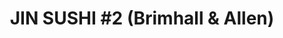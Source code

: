 ---
layout: place
title: "JIN SUSHI #2 (Brimhall & Allen)"
permalink: /california/bakersfield/jin-sushi-2-brimhall-allen.html
stateAbbr: CA
stateName: California
cityName: Bakersfield
seo:
  name: "JIN SUSHI #2 (Brimhall & Allen)"
  type: Restaurant
  links: null
description: "Looking for sushi in Bakersfield, California? Check out JIN SUSHI #2 (Brimhall & Allen) for a delightful Japanese dining experience. Enjoy a variety of sushi..."
place_id: ChIJa_LpZQZF6oARkzzXudAqh_o
photos:
  - name: >-
      places/ChIJa_LpZQZF6oARkzzXudAqh_o/photos/AeeoHcKfS9vTg5PifFiQEfMhbLneraEhv7T1jG6zx70kPRUlt0-wxwzRlDoKp2DU1gRUqfzyGQxaZVcWHSCNT_mU7llMzBWMcUiE4N9WPdJhw26gT3-cyhxe27KEq-El_uLBPmQGhDa0R1iYT_688RVr_3kJXuBj7lXMgrhiGpOQxXFlyfnYl0B3ZWzgmj-yvhN47oje3-eLGcQaKuJ7XbyaWzDcxzyPUOe4t-EHUBLlNpd8MG63AeKeW-Gak7A3ZJJYySnruwzBb8feIIujeofBtjUi3Yh9OX12aPdfU0vaZFaQn1JhMWP4ZEbwnZe_jpwax1i76yzjlbGnNLFC9jTwAUwBvLEi89HAjYtuubFqeqIKHxCIFOsv52qlgh26ulvqCtosJOIG8qgYZpBL6VCSBOvw-G9R8etgqX6YItWWkKC5CTKY
    widthPx: 2479
    heightPx: 1842
    authorAttributions:
      - displayName: Mark Barrett
        uri: https://maps.google.com/maps/contrib/106837158466563776590
        photoUri: >-
          https://lh3.googleusercontent.com/a-/ALV-UjXzOgSBIhrm7xhr2LVwxTc68lQIgHAjbBcg7iBWUZsAbnO-0369=s100-p-k-no-mo
    flagContentUri: >-
      https://www.google.com/local/imagery/report/?cb_client=maps_api_places.places_api&image_key=!1e10!2sCIHM0ogKEICAgIDR1KuduwE&hl=en-US
    googleMapsUri: >-
      https://www.google.com/maps/place//data=!3m4!1e2!3m2!1sCIHM0ogKEICAgIDR1KuduwE!2e10!4m2!3m1!1s0x80ea450665e9f26b:0xfa872ad0b9d73c93
  - name: >-
      places/ChIJa_LpZQZF6oARkzzXudAqh_o/photos/AeeoHcLLuQBsoPfx3c5zGaxFrMYW4keak_WetgA6R32OoevEe_fF2D16M4H8mYaIaTh1UJy4PAneezNU_u7TkhWJz9nvR2iOKEFuIvm-uKuoMAvF-cjAglwJEVQUVqRMcyIUsY-4SnPsjc84ELVXj__DyHQPjhqOpp-s_Cx16ZUnH3CHJ7wFHlDywNZOoWAZYgrqmLJwlrq4-QkJ5VB3pkmmFZItwHDuXNhkVdlEcxeQFdOgFW1-Dd04Z6ZxfaEV5uQvU0k9E0YRPc6oFATxRDGrpcNBvKKqb4Yq14iQj2IGLsIly2Xrcd5SIfMqUJmIZyvb5lFYczlxj0wkxRDcok1o2Q__Y3TolWLlYAZLFCwdwI5X1ZB2Rz2vsLgLE6FywfGOddN9Gpw_O_cFCg-jajrFAm4rZGtE3PO8INuTYSVwO_T5P8hV
    widthPx: 4800
    heightPx: 3600
    authorAttributions:
      - displayName: John Stangland
        uri: https://maps.google.com/maps/contrib/108654711376332224390
        photoUri: >-
          https://lh3.googleusercontent.com/a-/ALV-UjUOzE_DgS8N9o4CsontubtUYhxKN8OKMBI74veAdi3-P-Cx-qcB=s100-p-k-no-mo
    flagContentUri: >-
      https://www.google.com/local/imagery/report/?cb_client=maps_api_places.places_api&image_key=!1e10!2sCIHM0ogKEICAgICLxuvlgwE&hl=en-US
    googleMapsUri: >-
      https://www.google.com/maps/place//data=!3m4!1e2!3m2!1sCIHM0ogKEICAgICLxuvlgwE!2e10!4m2!3m1!1s0x80ea450665e9f26b:0xfa872ad0b9d73c93
  - name: >-
      places/ChIJa_LpZQZF6oARkzzXudAqh_o/photos/AeeoHcLxL8UAP_KHYO56WO9EYLHqlnsQj1sENUVqgKA_HvWqPFKt1koYzD5fn5roMc744iTlidegFLT0DsfSuovKGb06hluB9F-DAPctboEu7Vqr_hItmaWeZUhECTSmQTQYk2q_qRHNXMVdWd3Z0xflNh99CJ78kogsdkFJQtT8RDUQV7FW8B0pHG3wl2-cn6M18_e0QvSXgbMTGHGmB6t_4gttmXw6xjcny94oKbOG4zTiID9f977e6vyex1F-Ux88s50yVQmQVB0LbyVE9NNm0npq449Qi85-aPXsOdvK62lYzawJ5Ue4oKd1iV6_YkB61VNDdQI0wAdqZbnUNY0OaS7zjCmAXJhH6nWwJeN3NVuQLukXXCE-TEZRDSYo5gEaA_2dQOTewKAhmVeVEhQ0aiYLBAssbmhVZerPKSo_Y95QJg
    widthPx: 4000
    heightPx: 3000
    authorAttributions:
      - displayName: sinai kassas
        uri: https://maps.google.com/maps/contrib/107802495518314742355
        photoUri: >-
          https://lh3.googleusercontent.com/a-/ALV-UjWzFRECOK3R9WJHK5Evvf9rVM3ojLGjiIb2gRnAduvpDllfRLY=s100-p-k-no-mo
    flagContentUri: >-
      https://www.google.com/local/imagery/report/?cb_client=maps_api_places.places_api&image_key=!1e10!2sCIHM0ogKEICAgMCQuKrCFQ&hl=en-US
    googleMapsUri: >-
      https://www.google.com/maps/place//data=!3m4!1e2!3m2!1sCIHM0ogKEICAgMCQuKrCFQ!2e10!4m2!3m1!1s0x80ea450665e9f26b:0xfa872ad0b9d73c93
  - name: >-
      places/ChIJa_LpZQZF6oARkzzXudAqh_o/photos/AeeoHcLCEQF9paJnq7mnfE70snwPhaqC74oSHQjYS39D15cygDs91fMZhypDYPOEf55HnWj3WMRPh2Jou7evcydZcHhs9B8KbimkRRic_Zkx123U07_lEad3zZ8XOFXNy-T23yyIsx5cUjPLysAwD0qzV6VyeYiNPX70RI8XPu5tDoB6JSCX-p5ON7cM-_wBqW_Rf_Un3SaLxau02lGh91yV9y89SW4j3N1ik59Mg6W1mY6BWo3qn51CmieHb3pUup5KhSyIvGQDNv3MVvheecVHu2ieLxOs3dg_naW8FcZUWrc8vwJNrhTe0FUuuKoRATtBHXNcGEXX8hhtENe3TF5Fr_yoPZULT3_qtxWy24_ujN0t1qcLFqoar7SbA-i2qq7HyoPM6ZCE3zg6DiTBUUdzP5izQNUgkBci-x8UN8wr9BuRdQ
    widthPx: 4000
    heightPx: 3000
    authorAttributions:
      - displayName: Tanner Davis
        uri: https://maps.google.com/maps/contrib/104885096874147417332
        photoUri: >-
          https://lh3.googleusercontent.com/a-/ALV-UjVQ7FbJZC8nEBZVjw3O7fRu-KuQxi1K7zNfd_u5LuptIwkwzFoM=s100-p-k-no-mo
    flagContentUri: >-
      https://www.google.com/local/imagery/report/?cb_client=maps_api_places.places_api&image_key=!1e10!2sCIHM0ogKEICAgMDw6f2qGw&hl=en-US
    googleMapsUri: >-
      https://www.google.com/maps/place//data=!3m4!1e2!3m2!1sCIHM0ogKEICAgMDw6f2qGw!2e10!4m2!3m1!1s0x80ea450665e9f26b:0xfa872ad0b9d73c93
  - name: >-
      places/ChIJa_LpZQZF6oARkzzXudAqh_o/photos/AeeoHcLC_UcZOEMj8NLgSeWvJgl-TJbVBQcLEXgiOJcup5fttONQzCgVrMHKqE0h6AkPxYSyHASTOGUEa9rar_zIy-fhQsCM7_H54jCtXsxJraJ2s-Wr55YTOWCEyUBCKLAJ-QAMNkUW9TobiZnTeO5k5SOSRaGf0IzYWB9bQjUMaVBn_8qp00OJhK-HAc1C60CHT5O-ByiMRJ8T4kvodTBmTVF0KYtH3Sja_d6nJCn_kZnJSJFG1l8Cga4HXF0HWa6wuaJlv3IVKhIeVlwoTa6W0zrvyeAVhb0HEXMOGccDPcmexlWEtfi6d6fG_vuRci5rH1RQ7wJ1L-x7WfG8HTMdcKljY80BnKxXdxaxwv27OIybzCwWhAXCD6_BUAIFVmExiFMVGthQ6FRGFh5LuOgU0qSmKFKoxXJanqHFk8Vp7Q9qiN8N
    widthPx: 4000
    heightPx: 3000
    authorAttributions:
      - displayName: Martha Yatsuzuka
        uri: https://maps.google.com/maps/contrib/103917557345728838428
        photoUri: >-
          https://lh3.googleusercontent.com/a-/ALV-UjXrtQeQFoksqPE4yPrgCwSsarIedHXwPswQRUGvHVzCN5XzsSB73g=s100-p-k-no-mo
    flagContentUri: >-
      https://www.google.com/local/imagery/report/?cb_client=maps_api_places.places_api&image_key=!1e10!2sCIHM0ogKEICAgICD9u3stwE&hl=en-US
    googleMapsUri: >-
      https://www.google.com/maps/place//data=!3m4!1e2!3m2!1sCIHM0ogKEICAgICD9u3stwE!2e10!4m2!3m1!1s0x80ea450665e9f26b:0xfa872ad0b9d73c93
  - name: >-
      places/ChIJa_LpZQZF6oARkzzXudAqh_o/photos/AeeoHcLmHSP6mtdxCNG45OulVH4ycNdfNAlymKt7Hk-GHwGQuEh6Yb-0ByPwE6NuwFqECp-PPdnh0usq3P_HRqWRn0a3BrA6KOE45Ny0f011U7tjALhxRa7cgbuRV5hRxD3RIuC3j40eViiJ2hLCiyAK3XUO8YtRZP-HW3bB9RFVsVabbHWXPbMJwBwMhevnoSsC9ZnlOgLuFTyjPbktDe0fO9kKIXch32FbY5cApU1xSsv2MLJ7igpT1JC2k0n3jMxC-pFyjUw09Awa2mJO9QUOU4RVe6szvtcq_Sd0C1WldA7_v3beNxFBTOCLoT1T8EIXHijvNbf0DrCvIeFKZo0ErEY6Qe0sryXoR94AIThB20zPEzWnGNDpc5O0SJH7zUYdlwVmh_pB54NAZUccjxtqbPMXisMcyHlRjPCm9yeMnHg
    widthPx: 3000
    heightPx: 4000
    authorAttributions:
      - displayName: sinai kassas
        uri: https://maps.google.com/maps/contrib/107802495518314742355
        photoUri: >-
          https://lh3.googleusercontent.com/a-/ALV-UjWzFRECOK3R9WJHK5Evvf9rVM3ojLGjiIb2gRnAduvpDllfRLY=s100-p-k-no-mo
    flagContentUri: >-
      https://www.google.com/local/imagery/report/?cb_client=maps_api_places.places_api&image_key=!1e10!2sCIHM0ogKEICAgMCQuKrCVQ&hl=en-US
    googleMapsUri: >-
      https://www.google.com/maps/place//data=!3m4!1e2!3m2!1sCIHM0ogKEICAgMCQuKrCVQ!2e10!4m2!3m1!1s0x80ea450665e9f26b:0xfa872ad0b9d73c93
  - name: >-
      places/ChIJa_LpZQZF6oARkzzXudAqh_o/photos/AeeoHcJlb2LH_FIuiUbzldiIBRRZ5fa4bamRgHYCA3Gc4WCCQvUxyVilmsJQu2m6RZHPtAHOU3n-MDVejY4hV8BiyKEzyb0WTIy6UEyDxMJn9zmEWvIQEWnJvIzxmbrQAnqA0IR6UCjAFSjFx9VfkP2Wog6uwseCZs_BzM9ie7RJ7wYFYFm2r9afeT_lBh69Zv-0Hbea9JEI8uZQFPyQG9llfO-WBlidFDRRfnFWK8IKu8lgCfuQaP2mMloNzJIhFiA_D8ULbZ7h4yZ2PazTkBVXh6-5bLfPoKapbnp8GX4EngFZ-RgZy8UXKIhCw44UNYMgOh9vRPIBn-EWiBjTTel_QG635sw388hAKVKroONQ5SMzRmfEeGBOelooYemKl72pCQspdhhEpSZFmsLzrFcR7jiMf_1OOow-r5uEHxeQ9oC599m3
    widthPx: 4030
    heightPx: 3022
    authorAttributions:
      - displayName: John Powell
        uri: https://maps.google.com/maps/contrib/104418560239854558253
        photoUri: >-
          https://lh3.googleusercontent.com/a/ACg8ocJ4uXznhwfnr3l60ceeoLXNLqxl239IHDA2r1yEmpXzOVKV1S8=s100-p-k-no-mo
    flagContentUri: >-
      https://www.google.com/local/imagery/report/?cb_client=maps_api_places.places_api&image_key=!1e10!2sCIHM0ogKEICAgIC7rey8hQE&hl=en-US
    googleMapsUri: >-
      https://www.google.com/maps/place//data=!3m4!1e2!3m2!1sCIHM0ogKEICAgIC7rey8hQE!2e10!4m2!3m1!1s0x80ea450665e9f26b:0xfa872ad0b9d73c93
  - name: >-
      places/ChIJa_LpZQZF6oARkzzXudAqh_o/photos/AeeoHcLSUsRPHsv06K6HvIEXsamhslvTmLs46wHTlv4NYiIKHCE8AZtOS72ybT01zhB0UiruTh6nMie3Wn8qDw4sdZdEAJsOfUzUx3u7jYzvUIAID8HdaGbQK3RlSE_DMEFYRjFdi13pYO43WVnoonDSsa42ss-7RpnpEG8xm6CHgDjAMPS_JgUcjWCMkG6l-YTJzkUXG18JpOWHTTIqI8vjipafkbTaCuqrTHivmrLTZJsvT2w8diZV-5YWLoqrNvjegcibhIxu7of1DfkVg1O6oHAjSV_PLRxkVKSldyb-cV2Xw1dYoRUqwaudliNDkvRSTs_3goxJRuXDeRRPu0XFXq9W4vK_sIHLb5AHpCCGx4qEvSoyxmxxTw2YK93qKVe5Vaupd6y-tf0I3rm-PeBnpGaCiK5zHfSjgPdroq5eolWeCw
    widthPx: 1636
    heightPx: 2181
    authorAttributions:
      - displayName: John Powell
        uri: https://maps.google.com/maps/contrib/104418560239854558253
        photoUri: >-
          https://lh3.googleusercontent.com/a/ACg8ocJ4uXznhwfnr3l60ceeoLXNLqxl239IHDA2r1yEmpXzOVKV1S8=s100-p-k-no-mo
    flagContentUri: >-
      https://www.google.com/local/imagery/report/?cb_client=maps_api_places.places_api&image_key=!1e10!2sCIHM0ogKEICAgIC7rey8FQ&hl=en-US
    googleMapsUri: >-
      https://www.google.com/maps/place//data=!3m4!1e2!3m2!1sCIHM0ogKEICAgIC7rey8FQ!2e10!4m2!3m1!1s0x80ea450665e9f26b:0xfa872ad0b9d73c93
  - name: >-
      places/ChIJa_LpZQZF6oARkzzXudAqh_o/photos/AeeoHcLN0e-kGKayfFk-tJagmZKbSBt90kDM02FB7kwTlgBHpxM78-lKxj17o1vc-fVdlkDC82iuAXXajv0sZbO2b33977VIz0FfdbpAoHMYjYOhnA3AbJaM7_bJj9yuoKkHqfwQtHgeO6LpoiFeYLq28BhRDth2LchiDXaFL1csBgINwU0zSImvcJFFnvcFJI1_ceE-dORMvKd14x1fiH25KBkqKK2LxGQe0_HAF0Cm0SmA2E9OMCiligmJcqvPEu7lHhDKIkgjz8w2cGiFBrDQtKWOHRLB0eql_Bb0m5nzXiIyjk7jgBxpime2EgSH6ZOjfq3NEz-wzGaIVcMekg7fcEf-XkhOCyECsMYpdDBUeLj_YOU7tvcq1PYhOMTtUu2EYCFUsuNRzLhxMbwW4C1dn-nypoA_3pIZrzjpGSeP2HP1iQ
    widthPx: 3024
    heightPx: 4032
    authorAttributions:
      - displayName: Lindsy Sweat-Grayson
        uri: https://maps.google.com/maps/contrib/110164258446440966610
        photoUri: >-
          https://lh3.googleusercontent.com/a-/ALV-UjX57fCzpK5ueGQbPV74xzVXjFK9Ks2hqWf6tueOtj6WqmywBkjpxg=s100-p-k-no-mo
    flagContentUri: >-
      https://www.google.com/local/imagery/report/?cb_client=maps_api_places.places_api&image_key=!1e10!2sCIHM0ogKEICAgIC2uMHDUw&hl=en-US
    googleMapsUri: >-
      https://www.google.com/maps/place//data=!3m4!1e2!3m2!1sCIHM0ogKEICAgIC2uMHDUw!2e10!4m2!3m1!1s0x80ea450665e9f26b:0xfa872ad0b9d73c93
  - name: >-
      places/ChIJa_LpZQZF6oARkzzXudAqh_o/photos/AeeoHcLuHdvLZgRFEd-EigTvYpcjg575aIUmPi3mYVJKeHzCoiRcGIcLHAvnMrCWcPApS0yJsLvO2kTBA2mO9T4yRL539WKE4Ls281VEJtqp1XEZKQ0gq4BFkH0Jg1l-D63Aj8Erj5MfTowVEpmSF6q6LHimXrr_A59MaoMTSj3RQaa0jgonnvn-RBDuiXyVQEWsZ48U-ofiW8A3gDRT3bXq6bTnBM0RtjaM4RnprPrEtaeXw-M-wPioWvxR57cHCtQex0tqIjWHlJgIfvtGmekgHyijQBq8yDe4sjQaZ_y29HkLjQfWq-ZX5UweRVqFrCkt1IGkTSJ_Zsqpc_cg82xvlhxM_wz6-JQ2iVPE8WLIsrIBTZf0ilSq_hnVUTZsB8G5Mv75rkPLRT-_yC7OfhtMemAdDHQOZCT7JRltvf9zGCE3bQ
    widthPx: 3024
    heightPx: 4032
    authorAttributions:
      - displayName: John Powell
        uri: https://maps.google.com/maps/contrib/104418560239854558253
        photoUri: >-
          https://lh3.googleusercontent.com/a/ACg8ocJ4uXznhwfnr3l60ceeoLXNLqxl239IHDA2r1yEmpXzOVKV1S8=s100-p-k-no-mo
    flagContentUri: >-
      https://www.google.com/local/imagery/report/?cb_client=maps_api_places.places_api&image_key=!1e10!2sCIHM0ogKEICAgIC7rey8RQ&hl=en-US
    googleMapsUri: >-
      https://www.google.com/maps/place//data=!3m4!1e2!3m2!1sCIHM0ogKEICAgIC7rey8RQ!2e10!4m2!3m1!1s0x80ea450665e9f26b:0xfa872ad0b9d73c93
address: '12900 Brimhall Rd #100, Bakersfield, CA 93314, USA'
street: '12900 Brimhall Rd #100'
city: Bakersfield
state: CA
zip: '93314'
country: USA
neighborhood: Masterpiece Estates
latitude: '35.369336'
longitude: '-119.146371'
accessibility_options:
  wheelchairAccessibleParking: true
  wheelchairAccessibleEntrance: true
  wheelchairAccessibleRestroom: true
  wheelchairAccessibleSeating: true
business_status: OPERATIONAL
name: 'JIN SUSHI #2 (Brimhall & Allen)'
google_maps_links:
  directionsUri: >-
    https://www.google.com/maps/dir//''/data=!4m7!4m6!1m1!4e2!1m2!1m1!1s0x80ea450665e9f26b:0xfa872ad0b9d73c93!3e0
  placeUri: https://maps.google.com/?cid=18052444707297377427
  writeAReviewUri: >-
    https://www.google.com/maps/place//data=!4m3!3m2!1s0x80ea450665e9f26b:0xfa872ad0b9d73c93!12e1
  reviewsUri: >-
    https://www.google.com/maps/place//data=!4m4!3m3!1s0x80ea450665e9f26b:0xfa872ad0b9d73c93!9m1!1b1
  photosUri: >-
    https://www.google.com/maps/place//data=!4m3!3m2!1s0x80ea450665e9f26b:0xfa872ad0b9d73c93!10e5
primary_type: Sushi Restaurant
opening_hours:
  regular: null
  current: null
secondary_opening_hours:
  regular:
    weekdayDescriptions: null
    type: null
  current:
    weekdayDescriptions: null
    type: null
phone: null
price_level: null
price_range: null
rating: null
rating_count: 0
website: null
reviews: null
parking_options: null
payment_options: null
allow_dogs: null
curbside_pickup: null
delivery: null
dine_in: null
good_for_children: null
good_for_groups: null
good_for_sports: null
live_music: null
menu_for_children: null
outdoor_seating: null
reservable: null
restroom: null
serves_beer: null
serves_breakfast: null
serves_brunch: null
serves_cocktails: null
serves_coffee: null
serves_dinner: null
serves_dessert: null
serves_lunch: null
serves_vegetarian_food: null
serves_wine: null
takeout: null
summary: null

---